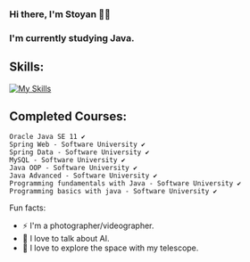 ### Hi there, I'm Stoyan 🧑‍💻
### I'm currently studying Java.


  ## Skills: 
[![My Skills](https://skillicons.dev/icons?i=java,idea,mysql,regex,vscode,spring)](https://skillicons.dev)


## Completed Courses:
```
Oracle Java SE 11 ✔
Spring Web - Software University ✔
Spring Data - Software University ✔
MySQL - Software University ✔
Java OOP - Software University ✔
Java Advanced - Software University ✔
Programming fundamentals with Java - Software University ✔
Programming basics with java - Software University ✔
```



  Fun facts:
 - ⚡  I'm a photographer/videographer.
 - 🤖  I love to talk about AI.
 - 🔭  I love to explore the space with my telescope.
 

 
 


